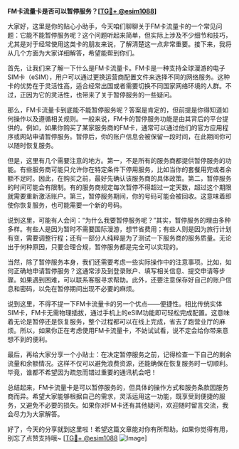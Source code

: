 **FM卡流量卡是否可以暂停服务？[[TG💪+ @esim1088](https://t.me/s/esim1088)]**

大家好，这里是你的贴心小助手，今天咱们聊聊关于FM卡流量卡的一个常见问题：它能不能暂停服务呢？这个问题听起来简单，但实际上涉及不少细节和技巧，尤其是对于经常使用这类卡的朋友来说，了解清楚这一点非常重要。接下来，我将从几个方面为大家详细解答，希望能帮到你们。

首先，让我们来了解一下什么是FM卡流量卡。FM卡是一种支持全球漫游的电子SIM卡（eSIM），用户可以通过更换运营商配置文件来选择不同的网络服务。这种卡的优势在于灵活性高，适合经常出国或者需要切换不同国家网络环境的人群。不过，正因为它的灵活性，也带来了关于暂停服务的一些疑问。

那么，FM卡流量卡到底能不能暂停服务呢？答案是肯定的，但前提是你得知道如何操作以及遵循相关规则。一般来说，FM卡的暂停服务功能是由其背后的平台提供的。例如，如果你购买了某家服务商的FM卡，通常可以通过他们的官方应用程序或网站申请暂停服务。暂停后，你的账户信息会被保留一段时间，在此期间你可以随时恢复服务。

但是，这里有几个需要注意的地方。第一，不是所有的服务商都提供暂停服务的功能。有些服务商可能只允许你在特定条件下停用服务，比如当你的套餐用完或者余额不足时。因此，在购买之前，最好先确认该服务商的具体政策。第二，暂停服务的时间可能会有限制。有的服务商规定每次暂停不得超过一定天数，超过这个期限就需要重新激活账户。第三，暂停服务期间，你的号码可能会被回收。这意味着即使你恢复服务，也可能需要一个新的号码。

说到这里，可能有人会问：“为什么我要暂停服务呢？”其实，暂停服务的理由多种多样。有些人是因为暂时不需要国际漫游，想节省费用；有些人则是因为旅行计划有变，需要调整行程；还有一部分人纯粹是为了测试一下服务商的服务质量。无论出于何种原因，只要合理合规，暂停服务都是完全可以实现的。

当然，除了暂停服务本身，我们还需要考虑一些实际操作中的注意事项。比如，如何正确地申请暂停服务？这通常涉及到登录账户、填写相关信息、提交申请等步骤。如果遇到困难，可以联系客服寻求帮助。此外，还要注意保存好自己的账户信息和密码，以免在暂停期间出现不必要的麻烦。

说到这里，不得不提一下FM卡流量卡的另一个优点——便捷性。相比传统实体SIM卡，FM卡无需物理插拔，通过手机上的eSIM功能即可轻松完成配置。这意味着无论是暂停还是恢复服务，整个过程都可以在线上完成，省去了跑营业厅的麻烦。所以，如果你正在考虑使用FM卡流量卡，不妨试试看，说不定会给你带来意想不到的便利。

最后，再给大家分享一个小贴士：在决定暂停服务之前，记得检查一下自己的剩余流量和余额情况。这样不仅可以避免浪费资源，还能确保在恢复服务时一切顺利。毕竟，谁都不希望因为疏忽而错过重要的通讯机会吧！

总结起来，FM卡流量卡是可以暂停服务的，但具体的操作方式和服务条款因服务商而异。希望大家能够根据自己的需求，灵活运用这一功能，既享受到便捷的服务，又避免不必要的损失。如果你对FM卡还有其他疑问，欢迎随时留言交流，我会尽力为大家解答。

好了，今天的分享就到这里啦！希望这篇文章能对你有所帮助。如果你觉得有用，别忘了点赞支持哦~ [[TG💪+ @esim1088](https://t.me/s/esim1088) ![Image](https://i.postimg.cc/4NQfJmqS/Snipaste-2025-05-13-00-14-12.png)]